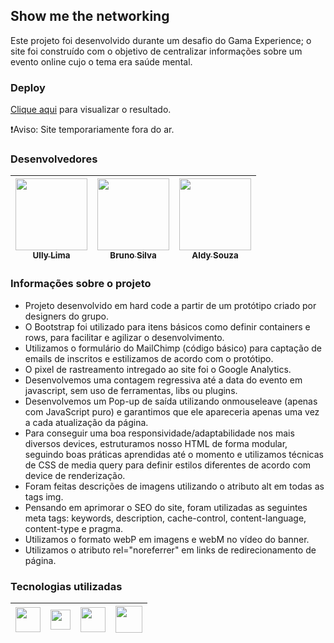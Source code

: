 ## Show me the networking

Este projeto foi desenvolvido durante um desafio do Gama Experience; o site foi construído com o objetivo de centralizar informações sobre um evento online cujo o tema era saúde mental.

### Deploy

[Clique aqui](https://www.beelieve.site/) para visualizar o resultado. 

❗Aviso: Site temporariamente fora do ar.

### Desenvolvedores

| [<img src="https://avatars1.githubusercontent.com/u/48460171?s=400&u=3575aa416914c013e7f5fc43a20c69f6be042b2a&v=4" width=115><br><sub>Ully Lima</sub>](https://github.com/ullyolima) | [<img src="https://avatars0.githubusercontent.com/u/17436856?s=400&u=06f833db45f6dd4b1e7a74279c2ba3f0b9439e09&v=4" width=115><br><sub>Bruno Silva</sub>](https://github.com/brunosilva) | [<img src="https://avatars0.githubusercontent.com/u/60198926?s=400&u=3358dd56ed4176400c61b9703be9199bbea0e016&v=4" width=115><br><sub>Aldy Souza</sub>](https://github.com/AldySouza) |
| :---: | :---: | :---: 

### Informações sobre o projeto

- Projeto desenvolvido em hard code a partir de um protótipo criado por designers do grupo.
- O Bootstrap foi utilizado para itens básicos como definir containers e rows, para facilitar e agilizar o desenvolvimento.
- Utilizamos o formulário do MailChimp (código básico) para captação de emails de inscritos e estilizamos de acordo com o protótipo.
- O pixel de rastreamento intregado ao site foi o Google Analytics.
- Desenvolvemos uma contagem regressiva até a data do evento em javascript, sem uso de ferramentas, libs ou plugins.
- Desenvolvemos um Pop-up de saída utilizando onmouseleave (apenas com JavaScript puro) e garantimos que ele apareceria apenas uma vez a cada atualização da página.
- Para conseguir uma boa responsividade/adaptabilidade nos mais diversos devices, estruturamos nosso HTML de forma modular, seguindo boas práticas aprendidas até o momento e utilizamos técnicas de CSS de media query para definir estilos diferentes de acordo com device de renderização.
- Foram feitas descrições de imagens utilizando o atributo alt em todas as tags img.
- Pensando em aprimorar o SEO do site, foram utilizadas as seguintes meta tags: keywords, description, cache-control, content-language, content-type e pragma.
- Utilizamos o formato webP em imagens e webM no vídeo do banner.
- Utilizamos o atributo rel="noreferrer" em links de redirecionamento de página.

### Tecnologias utilizadas 

| <img src="https://upload.wikimedia.org/wikipedia/commons/thumb/6/61/HTML5_logo_and_wordmark.svg/1200px-HTML5_logo_and_wordmark.svg.png" width=40> | <img src="https://upload.wikimedia.org/wikipedia/commons/thumb/d/d5/CSS3_logo_and_wordmark.svg/100px-CSS3_logo_and_wordmark.svg.png" width=32> | <img src="https://upload.wikimedia.org/wikipedia/commons/thumb/9/99/Unofficial_JavaScript_logo_2.svg/1200px-Unofficial_JavaScript_logo_2.svg.png" width=40> | <img src="https://cdn.freebiesupply.com/logos/thumbs/2x/bootstrap-4-logo.png" width=43> |
| :---: | :---: | :---: | :---: 

